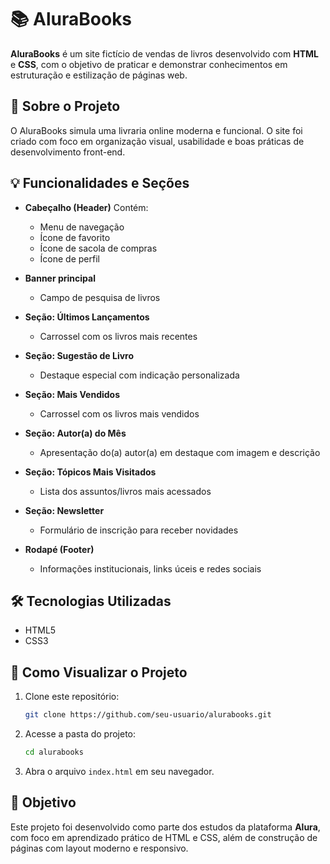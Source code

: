 # 📚 AluraBooks

**AluraBooks** é um site fictício de vendas de livros desenvolvido com **HTML** e **CSS**, com o objetivo de praticar e demonstrar conhecimentos em estruturação e estilização de páginas web.

## 🔎 Sobre o Projeto

O AluraBooks simula uma livraria online moderna e funcional. O site foi criado com foco em organização visual, usabilidade e boas práticas de desenvolvimento front-end.

## 💡 Funcionalidades e Seções

* **Cabeçalho (Header)**
  Contém:

  * Menu de navegação
  * Ícone de favorito
  * Ícone de sacola de compras
  * Ícone de perfil

* **Banner principal**

  * Campo de pesquisa de livros

* **Seção: Últimos Lançamentos**

  * Carrossel com os livros mais recentes

* **Seção: Sugestão de Livro**

  * Destaque especial com indicação personalizada

* **Seção: Mais Vendidos**

  * Carrossel com os livros mais vendidos

* **Seção: Autor(a) do Mês**

  * Apresentação do(a) autor(a) em destaque com imagem e descrição

* **Seção: Tópicos Mais Visitados**

  * Lista dos assuntos/livros mais acessados

* **Seção: Newsletter**

  * Formulário de inscrição para receber novidades

* **Rodapé (Footer)**

  * Informações institucionais, links úceis e redes sociais

## 🛠️ Tecnologias Utilizadas

* HTML5
* CSS3

## 📁 Como Visualizar o Projeto

1. Clone este repositório:

   ```bash
   git clone https://github.com/seu-usuario/alurabooks.git
   ```
2. Acesse a pasta do projeto:

   ```bash
   cd alurabooks
   ```
3. Abra o arquivo `index.html` em seu navegador.

## 🎯 Objetivo

Este projeto foi desenvolvido como parte dos estudos da plataforma **Alura**, com foco em aprendizado prático de HTML e CSS, além de construção de páginas com layout moderno e responsivo.
